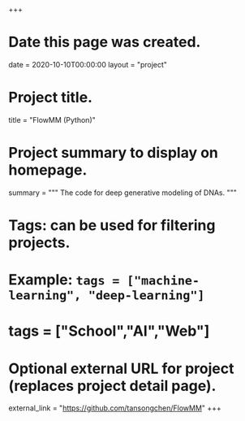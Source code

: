 +++
# Date this page was created.
date = 2020-10-10T00:00:00
layout = "project"

# Project title.
title = "FlowMM (Python)"

# Project summary to display on homepage.
summary = """
 The code for deep generative modeling of DNAs.
 """

# Tags: can be used for filtering projects.
# Example: `tags = ["machine-learning", "deep-learning"]`
# tags = ["School","AI","Web"]

# Optional external URL for project (replaces project detail page).
external_link = "https://github.com/tansongchen/FlowMM"
+++

